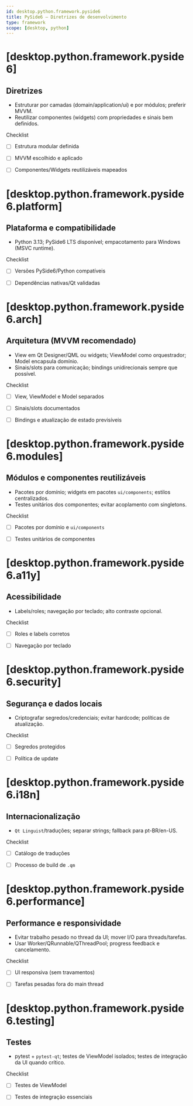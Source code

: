 ```yaml
---
id: desktop.python.framework.pyside6
title: PySide6 — Diretrizes de desenvolvimento
type: framework
scope: [desktop, python]
---
```


# <!-- desc: Qt para Python; UI nativa, MVVM e componentes reutilizáveis. -->
# [desktop.python.framework.pyside6]
## Diretrizes

- Estruturar por camadas (domain/application/ui) e por módulos; preferir MVVM.
- Reutilizar componentes (widgets) com propriedades e sinais bem definidos.

Checklist
- [ ] Estrutura modular definida
- [ ] MVVM escolhido e aplicado
- [ ] Componentes/Widgets reutilizáveis mapeados


# [desktop.python.framework.pyside6.platform]
## Plataforma e compatibilidade

- Python 3.13; PySide6 LTS disponível; empacotamento para Windows (MSVC runtime).

Checklist
- [ ] Versões PySide6/Python compatíveis
- [ ] Dependências nativas/Qt validadas


# [desktop.python.framework.pyside6.arch]
## Arquitetura (MVVM recomendado)

- View em Qt Designer/QML ou widgets; ViewModel como orquestrador; Model encapsula domínio.
- Sinais/slots para comunicação; bindings unidirecionais sempre que possível.

Checklist
- [ ] View, ViewModel e Model separados
- [ ] Sinais/slots documentados
- [ ] Bindings e atualização de estado previsíveis


# [desktop.python.framework.pyside6.modules]
## Módulos e componentes reutilizáveis

- Pacotes por domínio; widgets em pacotes `ui/components`; estilos centralizados.
- Testes unitários dos componentes; evitar acoplamento com singletons.

Checklist
- [ ] Pacotes por domínio e `ui/components`
- [ ] Testes unitários de componentes


# [desktop.python.framework.pyside6.a11y]
## Acessibilidade

- Labels/roles; navegação por teclado; alto contraste opcional.

Checklist
- [ ] Roles e labels corretos
- [ ] Navegação por teclado


# [desktop.python.framework.pyside6.security]
## Segurança e dados locais

- Criptografar segredos/credenciais; evitar hardcode; políticas de atualização.

Checklist
- [ ] Segredos protegidos
- [ ] Política de update


# [desktop.python.framework.pyside6.i18n]
## Internacionalização

- `Qt Linguist`/traduções; separar strings; fallback para pt-BR/en-US.

Checklist
- [ ] Catálogo de traduções
- [ ] Processo de build de `.qm`


# [desktop.python.framework.pyside6.performance]
## Performance e responsividade

- Evitar trabalho pesado no thread da UI; mover I/O para threads/tarefas.
- Usar Worker/QRunnable/QThreadPool; progress feedback e cancelamento.

Checklist
- [ ] UI responsiva (sem travamentos)
- [ ] Tarefas pesadas fora do main thread


# [desktop.python.framework.pyside6.testing]
## Testes

- pytest + `pytest-qt`; testes de ViewModel isolados; testes de integração da UI quando crítico.

Checklist
- [ ] Testes de ViewModel
- [ ] Testes de integração essenciais


